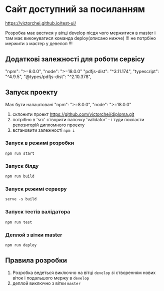# Сайт доступний за посиланням
https://victorchei.github.io/test-ui/

Розробка має вестися у вітці develop пісдя чого мержитися в master і там має виконуватися команда deploy(описано нижче)
!!! не потрбіно мержити з мастер у девелоп !!!

## Додаткові залежності для роботи сервісу
"npm": ">=8.0.0",
"node": ">=18.0.0"
"pdfjs-dist": "^3.11.174",
"typescript": "^4.9.5",
"@types/pdfjs-dist": "^2.10.378",

## Запуск проекту
Має бути налаштовані "npm": ">=8.0.0", "node": ">=18.0.0"

1. склонити проект https://github.com/victorchei/diploma.git
2. потрібно в 'src' створити папочку 'validator' - і туди покласти репозиторій дипломного проекту
3. встановити залежності `npm i`

### Запуск в режимі розробки
`npm run start`

### Запуск білду
`npm run build`

### Запуск режимі серверу
`serve -s build`

### Запуск тестів валідатора
`npm run test`

### Деплой з вітки master
`npm run deploy`

## Правила розробки
1) Розробка ведеться виключно на вітці `develop` зі створенням нових віток і подальшого мержу в `develop`
2) деплой виключно з вітки `master`



